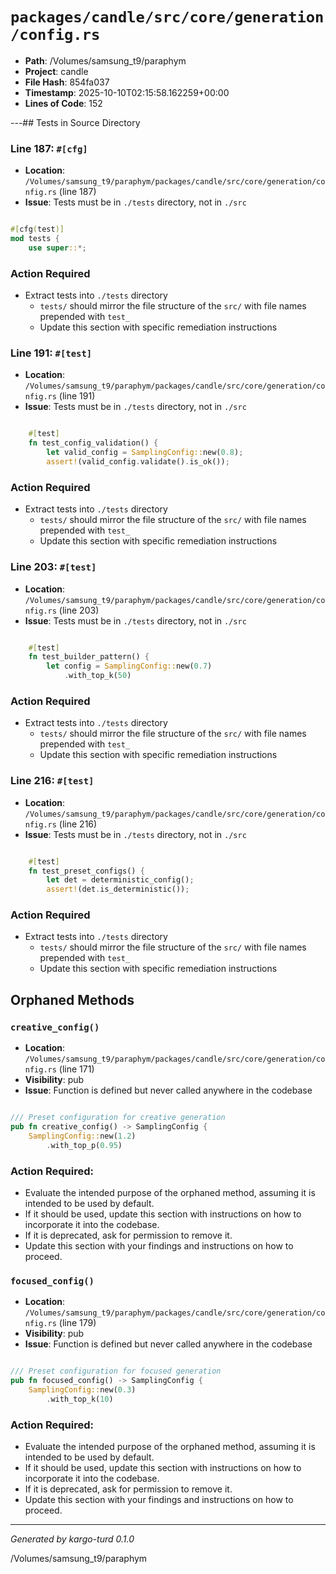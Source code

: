 # `packages/candle/src/core/generation/config.rs`

- **Path**: /Volumes/samsung_t9/paraphym
- **Project**: candle
- **File Hash**: 854fa037  
- **Timestamp**: 2025-10-10T02:15:58.162259+00:00  
- **Lines of Code**: 152

---## Tests in Source Directory


### Line 187: `#[cfg]`

- **Location**: `/Volumes/samsung_t9/paraphym/packages/candle/src/core/generation/config.rs` (line 187)
- **Issue**: Tests must be in `./tests` directory, not in `./src`

```rust

#[cfg(test)]
mod tests {
    use super::*;

```

### Action Required

- Extract tests into `./tests` directory
  - `tests/` should mirror the file structure of the `src/` with file names prepended with `test_`
  - Update this section with specific remediation instructions
  


### Line 191: `#[test]`

- **Location**: `/Volumes/samsung_t9/paraphym/packages/candle/src/core/generation/config.rs` (line 191)
- **Issue**: Tests must be in `./tests` directory, not in `./src`

```rust

    #[test]
    fn test_config_validation() {
        let valid_config = SamplingConfig::new(0.8);
        assert!(valid_config.validate().is_ok());
```

### Action Required

- Extract tests into `./tests` directory
  - `tests/` should mirror the file structure of the `src/` with file names prepended with `test_`
  - Update this section with specific remediation instructions
  


### Line 203: `#[test]`

- **Location**: `/Volumes/samsung_t9/paraphym/packages/candle/src/core/generation/config.rs` (line 203)
- **Issue**: Tests must be in `./tests` directory, not in `./src`

```rust

    #[test]
    fn test_builder_pattern() {
        let config = SamplingConfig::new(0.7)
            .with_top_k(50)
```

### Action Required

- Extract tests into `./tests` directory
  - `tests/` should mirror the file structure of the `src/` with file names prepended with `test_`
  - Update this section with specific remediation instructions
  


### Line 216: `#[test]`

- **Location**: `/Volumes/samsung_t9/paraphym/packages/candle/src/core/generation/config.rs` (line 216)
- **Issue**: Tests must be in `./tests` directory, not in `./src`

```rust

    #[test]
    fn test_preset_configs() {
        let det = deterministic_config();
        assert!(det.is_deterministic());
```

### Action Required

- Extract tests into `./tests` directory
  - `tests/` should mirror the file structure of the `src/` with file names prepended with `test_`
  - Update this section with specific remediation instructions
  

## Orphaned Methods


### `creative_config()`

- **Location**: `/Volumes/samsung_t9/paraphym/packages/candle/src/core/generation/config.rs` (line 171)
- **Visibility**: pub
- **Issue**: Function is defined but never called anywhere in the codebase

```rust

/// Preset configuration for creative generation
pub fn creative_config() -> SamplingConfig {
    SamplingConfig::new(1.2)
        .with_top_p(0.95)
```

### Action Required:

- Evaluate the intended purpose of the orphaned method, assuming it is intended to be used by default.
- If it should be used, update this section with instructions on how to incorporate it into the codebase.
- If it is deprecated, ask for permission to remove it.
- Update this section with your findings and instructions on how to proceed.


### `focused_config()`

- **Location**: `/Volumes/samsung_t9/paraphym/packages/candle/src/core/generation/config.rs` (line 179)
- **Visibility**: pub
- **Issue**: Function is defined but never called anywhere in the codebase

```rust

/// Preset configuration for focused generation
pub fn focused_config() -> SamplingConfig {
    SamplingConfig::new(0.3)
        .with_top_k(10)
```

### Action Required:

- Evaluate the intended purpose of the orphaned method, assuming it is intended to be used by default.
- If it should be used, update this section with instructions on how to incorporate it into the codebase.
- If it is deprecated, ask for permission to remove it.
- Update this section with your findings and instructions on how to proceed.

---

*Generated by kargo-turd 0.1.0*

/Volumes/samsung_t9/paraphym